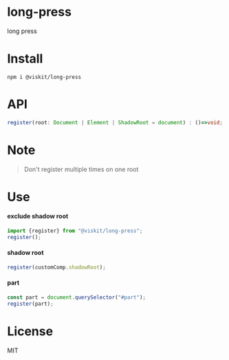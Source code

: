 # long-press
long press 

# Install
    npm i @viskit/long-press

# API

```ts
register(root: Document | Element | ShadowRoot = document) : ()=>void;
```

# Note
> Don't register multiple times on one root

# Use

#### exclude shadow root

```ts
import {register} from "@viskit/long-press";
register();
```

#### shadow root
```ts
register(customComp.shadowRoot);
```

#### part
```ts
const part = document.querySelector("#part");
register(part);
```

# License
MIT
